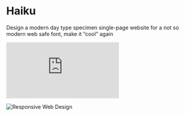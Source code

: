 # Haiku

Design a modern day type specimen single-page website for a not so modern web safe font, make it “cool” again

![Content First](https://github.com/jaderuscio/web-authoring-1-sp-18/blob/spring-2018/lessons/02-content-first.md)


![Responsive Web Design](https://alistapart.com/article/responsive-web-design)

